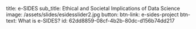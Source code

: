title: e-SIDES
sub_title: Ethical and Societal Implications of Data Science
image: /assets/slides/esidesslider2.jpg
button:
  btn-link: e-sides-project
  btn-text: What is e-SIDES?
id: 62dd8859-08cf-4b2b-80dc-d156b74dd217
